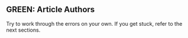 ## GREEN: Article Authors

Try to work through the errors on your own.  If you get stuck, refer to the next sections.

